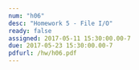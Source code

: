 ```yaml
---
num: "h06"
desc: "Homework 5 - File I/O"
ready: false
assigned: 2017-05-11 15:30:00.00-7
due: 2017-05-23 15:30:00.00-7
pdfurl: /hw/h06.pdf
---
```

